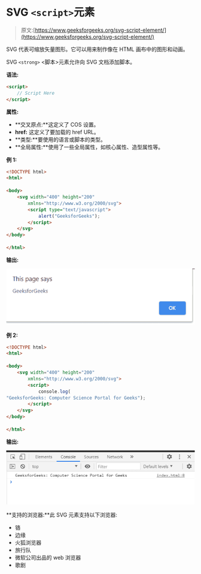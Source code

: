 # SVG `<script>`元素

> 原文:[https://www.geeksforgeeks.org/svg-script-element/](https://www.geeksforgeeks.org/svg-script-element/)

SVG 代表可缩放矢量图形。它可以用来制作像在 HTML 画布中的图形和动画。

SVG `<strong>` <脚本>元素允许向 SVG 文档添加脚本。

**语法:**

```html
<script>
    // Script Here 
</script>
```

**属性:**

*   **交叉原点:**这定义了 COS 设置。
*   **href:** 这定义了要加载的 href URL。
*   **类型:**要使用的语言或脚本的类型。
*   **全局属性:**使用了一些全局属性，如核心属性、造型属性等。

**例 1:**

```html
<!DOCTYPE html>
<html>

<body>
    <svg width="400" height="200"
        xmlns="http://www.w3.org/2000/svg">
        <script type="text/javascript">
            alert("GeeksforGeeks"); 
        </script>    
    </svg>
</body>

</html>
```

**输出:**

![](img/eddb0cad91556f84d39f744cd1494895.png)

**例 2:**

```html
<!DOCTYPE html>
<html>

<body>
    <svg width="400" height="200"
        xmlns="http://www.w3.org/2000/svg">
        <script>
            console.log(
"GeeksforGeeks: Computer Science Portal for Geeks"); 
        </script>    
    </svg>
</body>

</html>
```

**输出:**

![](img/38899e86c8935579310ee3606d32e7d9.png)

**支持的浏览器:**此 SVG 元素支持以下浏览器:

*   铬
*   边缘
*   火狐浏览器
*   旅行队
*   微软公司出品的 web 浏览器
*   歌剧
